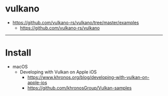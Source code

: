 # vulkano

- https://github.com/vulkano-rs/vulkano/tree/master/examples
  - https://github.com/vulkano-rs/vulkano

<hr />

# Install
- macOS
  - Developing with Vulkan on Apple iOS
    - https://www.khronos.org/blog/developing-with-vulkan-on-apple-ios
    - https://github.com/khronosGroup/Vulkan-samples
